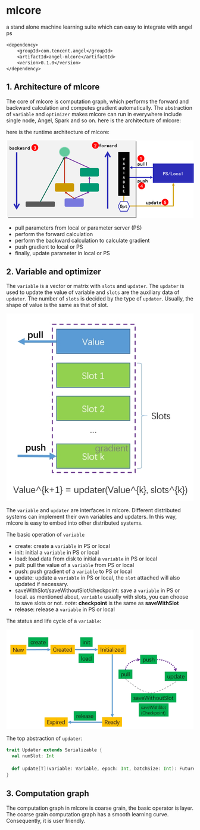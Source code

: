 # mlcore
a stand alone machine learning suite which can easy to integrate with angel ps

```
<dependency>
    <groupId>com.tencent.angel</groupId>
    <artifactId>angel-mlcore</artifactId>
    <version>0.1.0</version>
</dependency>
```

## 1. Architecture of mlcore
The core of mlcore is computation graph, which performs the forward and backward calculation and computes gradient automatically. The abstraction of `variable` and `optimizer` makes mlcore can run in everywhere include single node, Angel, Spark and so on. here is the architecture of mlcore:

here is the runtime architecture of mlcore:

![figure1](./docs/imgs/figure1.png)

- pull parameters from local or parameter server (PS)
- perform the forward calculation 
- perform the backward calculation to calculate gradient
- push gradient to local or PS
- finally, update parameter in local or PS

## 2. Variable and optimizer 
The `variable` is a vector or matrix with `slots` and `updater`. The `updater` is used to update the value of variable and `slots` are the auxiliary data of `updater`. The number of `slots` is decided by the type of `updater`.  Usually, the shape of value is the same as that of slot.  

![figure2](./docs/imgs/figure2.jpg)

The `variable` and `updater` are interfaces in mlcore. Different distributed systems can implement their own variables and updaters. In this way, mlcore is easy to embed into other distributed systems.

The basic operation of `variable`
- create: create a `variable` in PS or local
- init: initial a `variable` in PS or local
- load: load data from disk to initial a `variable` in PS or local
- pull: pull the value of a `variable` from PS or local
- push: push gradient of a `variable` to PS or local
- update: update a `variable` in PS or local, the `slot` attached will also updated if necessary.
- saveWithSlot/saveWithoutSlot/checkpoint: save a `variable` in PS or local. as mentioned about, `variable` usually with slots, you can choose to save slots or not. *note*: **checkpoint** is the same as **saveWithSlot**
- release: release a `variable` in PS or local

The status and life cycle of a `variable`:

![figure3](./docs/imgs/figure3.jpg)

The top abstraction of `updater`:
```scala
trait Updater extends Serializable {
  val numSlot: Int

  def update[T](variable: Variable, epoch: Int, batchSize: Int): Future[T]
}
```

## 3. Computation graph
The computation graph in mlcore is coarse grain, the basic operator is layer. The coarse grain computation graph has a smooth learning curve. Consequently, it is user friendly. 
